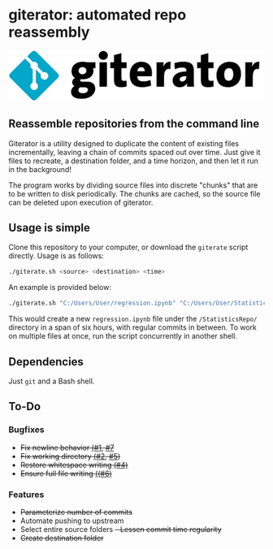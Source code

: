# giterator: automated repo reassembly
![giterator logo](https://raw.githubusercontent.com/KartikChugh/giterator/master/logo.jpg)

## Reassemble repositories from the command line
Giterator is a utility designed to duplicate the content of existing files incrementally, leaving a chain of commits spaced out over time. Just give it files to recreate, a destination folder, and a time horizon, and then let it run in the background!

The program works by dividing source files into discrete "chunks" that are to be written to disk periodically. The chunks are cached, so the source file can be deleted upon execution of giterator.

## Usage is simple
Clone this repository to your computer, or download the `giterate` script directly. 
Usage is as follows:
```bash
./giterate.sh <source> <destination> <time>
```
An example is provided below:
```bash
./giterate.sh "C:/Users/User/regression.ipynb" "C:/Users/User/StatisticsRepo/" 6
```

This would create a new `regression.ipynb` file under the `/StatisticsRepo/` directory in a span of six hours, with regular commits in between. To work on multiple files at once, run the script concurrently in another shell.

## Dependencies
Just `git` and a Bash shell.

## To-Do
### Bugfixes
- ~~Fix newline behavior [(#1](https://github.com/KartikChugh/giterator/issues/1), [#7](https://github.com/KartikChugh/giterator/issues/7)~~
- ~~Fix working directory [(#2](https://github.com/KartikChugh/giterator/issues/2), [#5](https://github.com/KartikChugh/giterator/issues/5))~~
- ~~Restore whitespace writing [(#4)](https://github.com/KartikChugh/giterator/issues/4)~~
- ~~Ensure full file writing [((#6)](https://github.com/KartikChugh/giterator/issues/6)~~

### Features
- ~~Parameterize number of commits~~
- Automate pushing to upstream
- Select entire source folders
~~- Lessen commit time regularity~~
- ~~Create destination folder~~

